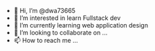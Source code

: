 - 👋 Hi, I’m @dwa73665
- 👀 I’m interested in learn Fullstack dev
- 🌱 I’m currently learning web application design
- 💞️ I’m looking to collaborate on ...
- 📫 How to reach me ...

<!---
dwa73665/dwa73665 is a ✨ special ✨ repository because its `README.md` (this file) appears on your GitHub profile.
You can click the Preview link to take a look at your changes.
--->

